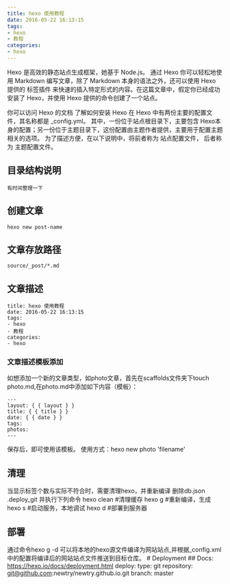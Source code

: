 ```yaml
---
title: hexo 使用教程
date: 2016-05-22 16:13:15
tags: 
- hexo 
- 教程
categories: 
- hexo 
---
```


Hexo 是高效的静态站点生成框架，她基于 Node.js。 通过 Hexo 你可以轻松地使用
Markdown 编写文章，除了 Markdown 本身的语法之外，还可以使用 Hexo 提供的 标签插件
来快速的插入特定形式的内容。在这篇文章中，假定你已经成功安装了 Hexo，并使用 Hexo
提供的命令创建了一个站点。
<!-- more -->

你可以访问 Hexo 的文档 了解如何安装 Hexo
在 Hexo 中有两份主要的配置文件，其名称都是 _config.yml。
其中，一份位于站点根目录下，主要包含 Hexo本身的配置；另一份位于主题目录下，这份配置由主题作者提供，主要用于配置主题相关的选项。
为了描述方便，在以下说明中，将前者称为 站点配置文件， 后者称为 主题配置文件。

## 目录结构说明

    有时间整理一下

## 创建文章

    hexo new post-name

## 文章存放路径

    source/_post/*.md

## 文章描述
<!-- 文章描述信息 -->

    title: hexo 使用教程
    date: 2016-05-22 16:13:15
    tags:
    - hexo
    - 教程
    categories:
    - hexo

### 文章描述模板添加

如想添加一个新的文章类型，如photo文章，首先在scaffolds文件夹下touch photo.md,在photo.md中添加如下内容（模板）：

    ---
    layout: { { layout } }
    title: { { title } }
    date: { { date } }
    tags: 
    photos: 
    ---

保存后，即可使用该模板。
使用方式：hexo new photo 'filename'

## 清理

当显示标签个数与实际不符合时，需要清理hexo，并重新编译
    删除db.json .deploy_git 并执行下列命令 
    hexo clean  #清理缓存
    hexo g      #重新编译，生成
    hexo s      #启动服务，本地调试
    hexo d      #部署到服务器

## 部署

通过命令hexo g -d 可以将本地的hexo源文件编译为网站站点,并根据_config.xml中的配置将编译后的网站站点文件推送到目标仓库。
    # Deployment
    ## Docs: https://hexo.io/docs/deployment.html
    deploy:
        type: git
        repository: git@github.com:newtry/newtry.github.io.git
        branch: master


